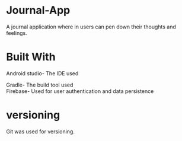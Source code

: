 # Journal-App
A journal application where in users can pen down their thoughts and feelings. 

# Built With
Android studio- The IDE used

Gradle- The build tool used                                                                                                                          
Firebase- Used for user authentication and data persistence

# versioning
Git was used for versioning.
